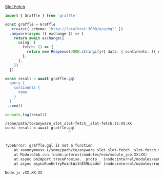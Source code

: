 <div class="ExampleSnippet">
<a href="../../examples/anyware/slot-fetch">Slot Fetch</a>

<!-- dprint-ignore-start -->
```ts twoslash
import { Graffle } from 'graffle'

const graffle = Graffle
  .create({ schema: `http://localhost:3000/graphql` })
  .anyware(async ({ exchange }) => {
    return await exchange({
      using: {
        fetch: () => {
          return new Response(JSON.stringify({ data: { continents: [{ name: `Earthsea` }] } }))
        },
      },
    })
  })

const result = await graffle.gql`
  query {
    continents {
      name
    }
  }
`.send()

console.log(result)
```
<!-- dprint-ignore-end -->

<!-- dprint-ignore-start -->
```txt
/some/path/to/anyware_slot_slot-fetch__slot-fetch.ts:XX:XX
const result = await graffle.gql`
                             ^


TypeError: graffle.gql is not a function
    at <anonymous> (/some/path/to/anyware_slot_slot-fetch__slot-fetch.ts:XX:XX:30)
    at ModuleJob.run (node:internal/modules/esm/module_job:XX:XX)
    at async onImport.tracePromise.__proto__ (node:internal/modules/esm/loader:XX:XX)
    at async asyncRunEntryPointWithESMLoader (node:internal/modules/run_main:XX:XX)

Node.js vXX.XX.XX
```
<!-- dprint-ignore-end -->

</div>

